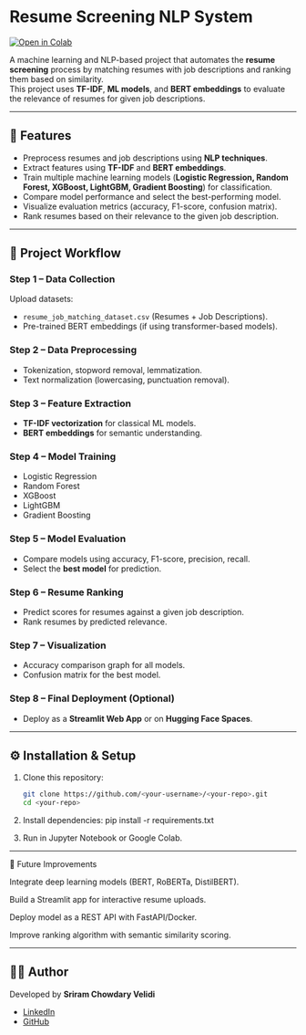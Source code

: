 # Resume Screening NLP System
[![Open in Colab](https://colab.research.google.com/assets/colab-badge.svg)](https://colab.research.google.com/github/Vsriram181/Resume-Screening-With-NLP/blob/main/Resume%20Screening%20with%20NLP%20(TF-IDF)/resume%20Screening%20using%20NLP.ipynb)

A machine learning and NLP-based project that automates the **resume screening** process by matching resumes with job descriptions and ranking them based on similarity.  
This project uses **TF-IDF**, **ML models**, and **BERT embeddings** to evaluate the relevance of resumes for given job descriptions.

---

## 🚀 Features
- Preprocess resumes and job descriptions using **NLP techniques**.  
- Extract features using **TF-IDF** and **BERT embeddings**.  
- Train multiple machine learning models (**Logistic Regression, Random Forest, XGBoost, LightGBM, Gradient Boosting**) for classification.  
- Compare model performance and select the best-performing model.  
- Visualize evaluation metrics (accuracy, F1-score, confusion matrix).  
- Rank resumes based on their relevance to the given job description.  

---

## 📂 Project Workflow
### Step 1 – Data Collection  
Upload datasets:
- `resume_job_matching_dataset.csv` (Resumes + Job Descriptions).  
- Pre-trained BERT embeddings (if using transformer-based models).  

### Step 2 – Data Preprocessing  
- Tokenization, stopword removal, lemmatization.  
- Text normalization (lowercasing, punctuation removal).  

### Step 3 – Feature Extraction  
- **TF-IDF vectorization** for classical ML models.  
- **BERT embeddings** for semantic understanding.  

### Step 4 – Model Training  
- Logistic Regression  
- Random Forest  
- XGBoost  
- LightGBM  
- Gradient Boosting  

### Step 5 – Model Evaluation  
- Compare models using accuracy, F1-score, precision, recall.  
- Select the **best model** for prediction.  

### Step 6 – Resume Ranking  
- Predict scores for resumes against a given job description.  
- Rank resumes by predicted relevance.  

### Step 7 – Visualization  
- Accuracy comparison graph for all models.  
- Confusion matrix for the best model.  

### Step 8 – Final Deployment (Optional)  
- Deploy as a **Streamlit Web App** or on **Hugging Face Spaces**.  

---

## ⚙️ Installation & Setup

1. Clone this repository:  
   ```bash
   git clone https://github.com/<your-username>/<your-repo>.git
   cd <your-repo>

2. Install dependencies:
   pip install -r requirements.txt

3. Run in Jupyter Notebook or Google Colab.

---

🔮 Future Improvements

Integrate deep learning models (BERT, RoBERTa, DistilBERT).

Build a Streamlit app for interactive resume uploads.

Deploy model as a REST API with FastAPI/Docker.

Improve ranking algorithm with semantic similarity scoring.   

---

## 👨‍💻 Author

Developed by **Sriram Chowdary Velidi**

- [LinkedIn](https://linkedin.com/in/sriram-chowdary-velidi-5500bb221)  
- [GitHub](https://github.com/Vsriram181)

